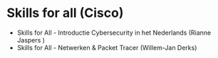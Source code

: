 # Skills for all (Cisco)

* Skills for All - Introductie Cybersecurity in het Nederlands (Rianne Jaspers )
* Skills for All - Netwerken & Packet Tracer (Willem-Jan Derks)